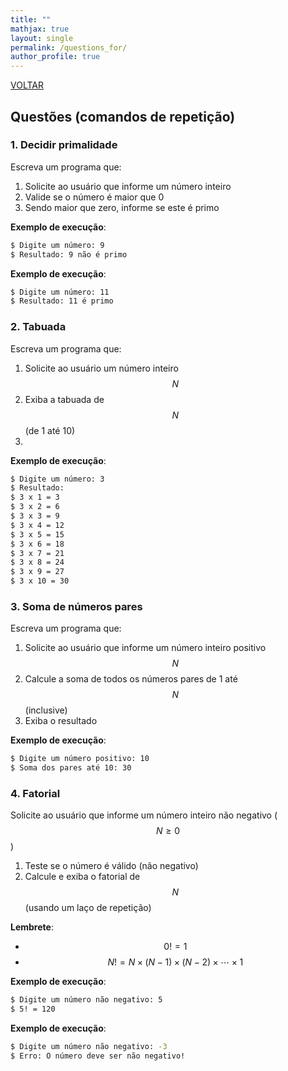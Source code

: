 ```yaml
---
title: ""
mathjax: true 
layout: single
permalink: /questions_for/
author_profile: true
---
```


<script src="https://cdn.mathjax.org/mathjax/latest/MathJax.js?config=TeX-AMS-MML_HTMLorMML" type="text/javascript"></script>

<link rel="stylesheet" href="{{ '/assets/css/custom.css' | relative_url }}">


<span class="education-title">[VOLTAR](/logicaprog/)</span>


##  Questões (comandos de repetição)

### 1. Decidir primalidade

Escreva um programa que:
1. Solicite ao usuário que informe um número inteiro
2. Valide se o número é maior que 0
3. Sendo maior que zero, informe se este é primo

**Exemplo de execução**:
```bash
$ Digite um número: 9
$ Resultado: 9 não é primo
```

**Exemplo de execução**:
```bash
$ Digite um número: 11
$ Resultado: 11 é primo
```

### 2. Tabuada
Escreva um programa que:
1. Solicite ao usuário um número inteiro $$N$$
2. Exiba a tabuada de $$N$$ (de 1 até 10)
3. 
**Exemplo de execução**:
```bash
$ Digite um número: 3
$ Resultado:
$ 3 x 1 = 3
$ 3 x 2 = 6
$ 3 x 3 = 9
$ 3 x 4 = 12
$ 3 x 5 = 15
$ 3 x 6 = 18
$ 3 x 7 = 21
$ 3 x 8 = 24
$ 3 x 9 = 27
$ 3 x 10 = 30
```

### 3. Soma de números pares

Escreva um programa que:
1. Solicite ao usuário que informe um número inteiro positivo $$N$$
2. Calcule a soma de todos os números pares de 1 até $$N$$ (inclusive)
3. Exiba o resultado

**Exemplo de execução**:
```bash
$ Digite um número positivo: 10  
$ Soma dos pares até 10: 30  
```


### 4. Fatorial

Solicite ao usuário que informe um número inteiro não negativo ($$N \geq 0$$)

1. Teste se o número é válido (não negativo)
2. Calcule e exiba o fatorial de $$N$$ (usando um laço de repetição)

**Lembrete**:
- $$ 0! = 1 $$
- $$ N! = N \times (N-1) \times (N-2) \times \cdots \times 1 $$

**Exemplo de execução**:
```bash
$ Digite um número não negativo: 5  
$ 5! = 120  
```

**Exemplo de execução**:
```bash
$ Digite um número não negativo: -3  
$ Erro: O número deve ser não negativo!  
```